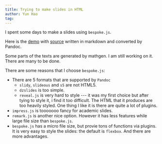 ```yaml
---
title: Trying to make slides in HTML
author: Yun Hao
tag:
---
```


I spent some days to make a slides using `bespoke.js`.

Here is the [demo][demo] with [source][source] written in markdown and
converted by Pandoc.

Some parts of the texts are generated by mathgen. I am still working on it.
There are many to be done.

[demo]: /files/bespoke-test/dist/
[source]: /files/bespoke-test/src/index.txt

<!--more-->

There are some reasons that I choose `bespoke.js`:

- There are 5 formats that are supported by `Pandoc`
   * `slidy`, `slideous` and `s5` are not HTML5.
   * `dzslides` is too simple.
   * `reveal.js` is very hard to style --- it was my first choice but
     after tying to style it, i find it too difficult. The HTML that it
     produces are too heavily styled. One thing I like it is there are
     quite a lot of plugins.
- `impress.js` is tooooooo fancy for academic slides.
- `remark.js` is another nice option. However it has less features while 
  large file size than `bespoke.js`.
- `bespoke.js` has a micro file size, but provie tons of functions via
  plugins. It is very easy to style the slides: the default is `flexbox`.
  And there are more advantages.

